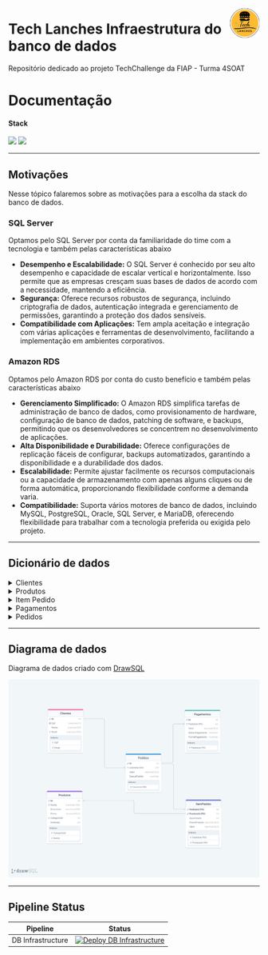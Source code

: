 <p dir="auto"><img src="https://github.com/g12-4soat/tech-lanches/blob/main/src/TechLanches/Adapter/Driver/TechLanches.Adapter.API/wwwroot/SwaggerUI/images/android-chrome-192x192.png" alt="TECHLANCHES" title="TECHLANCHES" align="right" height="60" style="max-width: 100%;"></p>

# Tech Lanches Infraestrutura do banco de dados

Repositório dedicado ao projeto TechChallenge da FIAP - Turma 4SOAT

# Documentação

<h4 tabindex="-1" dir="auto" data-react-autofocus="true">Stack</h4>

<p>
  <a target="_blank" rel="noopener noreferrer nofollow" href="https://camo.githubusercontent.com/962d06ebd5fabc44e392464f770a47947bae95440f3de3a7dbc3701c0b0c089e/68747470733a2f2f696d672e736869656c64732e696f2f62616467652f4d6963726f736f667425323053514c2532305365727665722d4343323932373f7374796c653d666f722d7468652d6261646765266c6f676f3d6d6963726f736f667425323073716c253230736572766572266c6f676f436f6c6f723d7768697465"><img src="https://camo.githubusercontent.com/962d06ebd5fabc44e392464f770a47947bae95440f3de3a7dbc3701c0b0c089e/68747470733a2f2f696d672e736869656c64732e696f2f62616467652f4d6963726f736f667425323053514c2532305365727665722d4343323932373f7374796c653d666f722d7468652d6261646765266c6f676f3d6d6963726f736f667425323073716c253230736572766572266c6f676f436f6c6f723d7768697465" data-canonical-src="https://img.shields.io/badge/Microsoft%20SQL%20Server-CC2927?style=for-the-badge&amp;logo=microsoft%20sql%20server&amp;logoColor=white" style="max-width: 100%;"></a>
  <a target="_blank" rel="noopener noreferrer nofollow" href="https://camo.githubusercontent.com/bce5c9b25447afefd9c8dc63febce5936fbff659beee51466a130b41a2821a9b/68747470733a2f2f696d672e736869656c64732e696f2f62616467652f446f636b65722d3243413545303f7374796c653d666f722d7468652d6261646765266c6f676f3d646f636b6572266c6f676f436f6c6f723d7768697465"><img src="https://camo.githubusercontent.com/bce5c9b25447afefd9c8dc63febce5936fbff659beee51466a130b41a2821a9b/68747470733a2f2f696d672e736869656c64732e696f2f62616467652f446f636b65722d3243413545303f7374796c653d666f722d7468652d6261646765266c6f676f3d646f636b6572266c6f676f436f6c6f723d7768697465" data-canonical-src="https://img.shields.io/badge/Docker-2CA5E0?style=for-the-badge&amp;logo=docker&amp;logoColor=white" style="max-width: 100%;"></a>
</p>

---

## Motivações
Nesse tópico falaremos sobre as motivações para a escolha da stack do banco de dados.

### SQL Server
Optamos pelo SQL Server por conta da familiaridade do time com a tecnologia e também pelas características abaixo
- <b>Desempenho e Escalabilidade:</b> O SQL Server é conhecido por seu alto desempenho e capacidade de escalar vertical e horizontalmente. Isso permite que as empresas cresçam suas bases de dados de acordo com a necessidade, mantendo a eficiência.
- <b>Segurança:</b> Oferece recursos robustos de segurança, incluindo criptografia de dados, autenticação integrada e gerenciamento de permissões, garantindo a proteção dos dados sensíveis.
- <b>Compatibilidade com Aplicações:</b> Tem ampla aceitação e integração com várias aplicações e ferramentas de desenvolvimento, facilitando a implementação em ambientes corporativos.

### Amazon RDS
Optamos pelo Amazon RDS por conta do custo benefício e também pelas características abaixo
- <b>Gerenciamento Simplificado:</b> O Amazon RDS simplifica tarefas de administração de banco de dados, como provisionamento de hardware, configuração de banco de dados, patching de software, e backups, permitindo que os desenvolvedores se concentrem no desenvolvimento de aplicações.
- <b>Alta Disponibilidade e Durabilidade:</b> Oferece configurações de replicação fáceis de configurar, backups automatizados, garantindo a disponibilidade e a durabilidade dos dados.
- <b>Escalabilidade:</b> Permite ajustar facilmente os recursos computacionais ou a capacidade de armazenamento com apenas alguns cliques ou de forma automática, proporcionando flexibilidade conforme a demanda varia.
- <b>Compatibilidade:</b> Suporta vários motores de banco de dados, incluindo MySQL, PostgreSQL, Oracle, SQL Server, e MariaDB, oferecendo flexibilidade para trabalhar com a tecnologia preferida ou exigida pelo projeto.
  
---

## Dicionário de dados

<details>
  <summary>Clientes</summary>
  
  | Campo | Descrição | Tipo de dado | Nulo? | Índice? | Único |
  | --- | --- | --- | --- | --- | --- |
  | Id | Identificador único para o cliente. Chave primária da tabela | int | Não | Sim | Sim |
  | Cpf | CPF do cliente. Deve ser único | (nvarchar(11) | Não | Sim | Sim |
  | Nome | Nome do cliente. | nvarchar(50) | Não | Não | Não |
  | Email | E-mail do cliente. Deve ser único | nvarchar(100) | Não | Sim | Não |
  
</details>
<details>
  <summary>Produtos</summary>
  
  | Campo | Descrição | Tipo de dado | Nulo? | Índice? | Único |
  | --- | --- | --- | --- | --- | --- |
  | Id | Identificador único para o produto. Chave primária da tabela | int | Não | Sim | Sim |
  | Nome | Nome do produto. | nvarchar(100) | Não | Sim | Não |
  | Descricao | Descrição do produto. | (nvarchar(300) | Não | Não | Não |
  | Preco | Preço do produto. | decimal(18,2) | Não | Não | Não |
  | CategoriaId | Categoria do produto. | int | Não | Sim | Não |
  | Deletado | Booleano se o produto está deletado | bit | Não | Não | Não |
</details>

<details>
  <summary>Item Pedido</summary>
  
  | Campo | Descrição | Tipo de dado | Nulo? | Índice? | Único |
  | --- | --- | --- | --- | --- | --- |
  | PedidoId | Chave primária da tabela e chave estrangeira da tabela pedidos | int | Não | Sim | Não |
  | ProdutoId | Chave primária da tabela e chave estrangeira da tabela produtos | int | Não | Sim | Não |
  | Quantidade | Quantidade do produto selecionado | int | Não | Não | Não |
  | PrecoProduto | Preço do produto. | decimal(18,2) | Não | Não | Não |
  | Valor | Valor total do item do pedido | decimal(18,2) | Não | Não | Não |
</details>

<details>
  <summary>Pagamentos</summary>
  
  | Campo | Descrição | Tipo de dado | Nulo? | Índice? | Único |
  | --- | --- | --- | --- | --- | --- |
  | Id | Identificador único para o pagamento. Chave primária da tabela | int | Não | Sim | Sim |
  | PedidoId | Chave estrangeira da tabela pedidos | int | Não | Sim | Não |
  | Valor | Valor total do pedido | decimal(18,2) | Não | Não | Não |
  | StatusPagamento | Status do pagamento | nvarchar(max) | Não | Não | Não |
  | FormaPagamento | Forma de pagamento | nvarchar(max) | Não | Não | Não |
</details>

<details>
  <summary>Pedidos</summary>
  
  | Campo | Descrição | Tipo de dado | Nulo? | Índice? | Único |
  | --- | --- | --- | --- | --- | --- |
  | Id | Identificador único para o pedido. Chave primária da tabela | int | Não | Sim | Sim |
  | ClienteId | Chave estrangeira da tabela clientes | int? | Sim | Sim | Não |
  | Valor | Valor total do pedido | decimal(18,2) | Não | Não | Não |
  | StatusPedido | Status do pedido | nvarchar(max) | Não | Não | Não |
</details>

---

## Diagrama de dados

Diagrama de dados criado com [DrawSQL](https://drawsql.app/teams/tech-lanches/diagrams/tech-lanches)

 <img src="https://github.com/g12-4soat/techlanches-infra-db/blob/main/docs/Fase3/diagrama-dados.png" style="max-width: 100%;">

---
## Pipeline Status
| Pipeline | Status |
| --- | --- | 
| DB Infrastructure | [![Deploy DB Infrastructure](https://github.com/g12-4soat/techlanches-infra-db/actions/workflows/pipeline.yml/badge.svg)](https://github.com/g12-4soat/techlanches-infra-db/actions/workflows/pipeline.yml)

